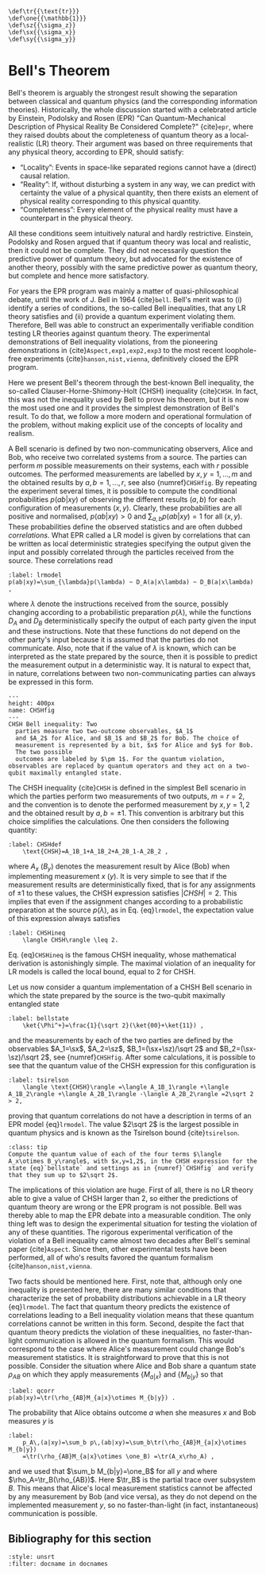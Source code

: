 ```{math}
\def\tr{{\text{tr}}}
\def\one{{\mathbb{1}}}
\def\sz{{\sigma_z}}
\def\sx{{\sigma_x}}
\def\sy{{\sigma_y}}
```

# Bell's Theorem

Bell's theorem is arguably the strongest result showing the separation between classical and quantum physics (and the corresponding information theories). Historically, the whole discussion started with a celebrated article by Einstein, Podolsky and
Rosen (EPR) "Can Quantum-Mechanical Description of Physical Reality
Be Considered Complete?" {cite}`epr`, where they raised doubts about the
completeness of quantum theory as a local-realistic (LR) theory. Their argument was based on three requirements that any physical theory, according to EPR, should satisfy:

- “Locality”: Events in space-like separated regions cannot have
a (direct) causal relation.
- “Reality”: If, without disturbing a system in any way, we
can predict with certainty the value of a physical quantity,
then there exists an element of physical reality corresponding
to this physical quantity.
- “Completeness”: Every element of the physical reality must
have a counterpart in the physical theory.

All these conditions seem intuitively natural and hardly
restrictive. Einstein, Podolsky and Rosen argued that if quantum theory was local and realistic, then it could not be complete. They did not necessarily question the predictive power of quantum theory, but advocated for the existence of another theory, possibly with the same predictive power as quantum theory, but complete and hence more satisfactory. 

For years the EPR program was mainly a matter of
quasi-philosophical debate, until the work of J. Bell in 1964 {cite}`bell`. Bell's merit was to (i) identify a series of
conditions, the so-called Bell inequalities, that any LR theory
satisfies and (ii) provide a quantum experiment violating them.
Therefore, Bell was able to construct an experimentally verifiable
condition testing LR theories against quantum theory. The experimental
demonstrations of Bell inequality violations, from the pioneering demonstrations in {cite}`Aspect,exp1,exp2,exp3` to the most recent loophole-free experiments {cite}`hanson,nist,vienna`, definitively closed the EPR program. 

Here we present Bell's theorem through the best-known Bell inequality, the
so-called Clauser-Horne-Shimony-Holt (CHSH) inequality {cite}`CHSH`. In fact, this was not the inequality used by Bell to prove his theorem, but it is now the most used one and it provides the simplest demonstration of Bell's result. To do that, we follow a more modern and operational formulation of the problem, without making explicit use of the concepts of locality and realism. 

A Bell scenario is defined by two non-communicating observers, Alice and Bob, who receive two correlated systems from a source. The parties can perform $m$ possible measurements on their systems, each with $r$ possible outcomes. The performed measurements are labelled by $x,y=1,\ldots,m$ and the obtained results by $a,b=1,\ldots,r$, see also {numref}`CHSHfig`. By repeating the experiment several times, it is possible to compute the conditional probabilities $p(ab|xy)$ of observing the different results $(a,b)$ for each configuration of measurements $(x,y)$. Clearly, these probabilities are all positive and normalised, $p(ab|xy)>0$ and $\sum_{a,b}p(ab|xy)=1$ for all $(x,y)$. These probabilities define the observed statistics and are often dubbed *correlations*. What EPR called a LR model is given by correlations that can be written as local deterministic strategies specifying the output given the input and possibly correlated through the particles received from the source. These correlations read

```{math}
:label: lrmodel
p(ab|xy)=\sum_{\lambda}p(\lambda) ~ D_A(a|x\lambda) ~ D_B(a|x\lambda) ,
```

where $\lambda$ denote the instructions received from the source, possibly changing according to a probabilistic preparation $p(\lambda)$, while the functions $D_A$ and $D_B$ deterministically specify the output of each party given the input and these instructions. Note that these functions do not depend on the other party's input because it is assumed that the parties do not communicate. Also, note that if the value of $\lambda$ is known, which can be interpreted as the state prepared by the source, then it is possible to predict the measurement output in a deterministic way. It is natural to expect that, in nature, correlations between two non-communicating parties can always be expressed in this form.

```{figure} ./CHSH_Fig.png
---
height: 400px
name: CHSHfig
---
CHSH Bell inequality: Two
  parties measure two two-outcome observables, $A_1$
  and $A_2$ for Alice, and $B_1$ and $B_2$ for Bob. The choice of
  measurement is represented by a bit, $x$ for Alice and $y$ for Bob.
  The two possible
  outcomes are labeled by $\pm 1$. For the quantum violation, observables are replaced by quantum operators and they act on a two-qubit maximally entangled state.
```

The CHSH inequality {cite}`CHSH` is defined in the simplest Bell scenario in which the parties perform two measurements of two outputs, $m=r=2$, and the convention is to denote the performed measurement by $x,y=1,2$ and the obtained result by $a,b=\pm 1$. This convention is arbitrary but this choice simplifies the calculations. One then considers the following quantity:

```{math}
:label: CHSHdef
    \text{CHSH}=A_1B_1+A_1B_2+A_2B_1-A_2B_2 ,
```

where $A_x$ ($B_y$) denotes the measurement result by Alice (Bob) when implementing measurement $x$ ($y$). It is very simple to see that if the measurement results are deterministically fixed, that is for any assignments of $\pm 1$ to these values, the CHSH expression satisfies $|CHSH|=2$. This implies that even if the assignment changes according to a probabilistic preparation at the source $p(\lambda)$,  as in Eq. {eq}`lrmodel`, the expectation value of this expression always satisfies

```{math}
:label: CHSHineq
    \langle CHSH\rangle \leq 2.
```

Eq. {eq}`CHSHineq` is the famous CHSH inequality, whose mathematical derivation is astonishingly simple. The maximal violation of an inequality for LR models is called the local bound, equal to 2 for CHSH.

Let us now consider a quantum implementation of a CHSH Bell scenario in which the state prepared by the source is the two-qubit maximally entangled state 

```{math}
:label: bellstate
    \ket{\Phi^+}=\frac{1}{\sqrt 2}(\ket{00}+\ket{11}) ,
```

and the measurements by each of the two parties are defined by the observables $A_1=\sx$, $A_2=\sz$, $B_1=(\sx+\sz)/\sqrt 2$ and $B_2=(\sx-\sz)/\sqrt 2$, see {numref}`CHSHfig`. After some calculations, it is possible to see that the quantum value of the CHSH expression for this configuration is 

```{math}
:label: tsirelson
    \langle \text{CHSH}\rangle =\langle A_1B_1\rangle +\langle A_1B_2\rangle +\langle A_2B_1\rangle -\langle A_2B_2\rangle =2\sqrt 2 > 2,
```

proving that quantum correlations do not have a description in terms of an EPR model {eq}`lrmodel`. The value $2\sqrt 2$ is the largest possible in quantum physics and is known as the Tsirelson bound {cite}`tsirelson`.

<!--\textbf{Exercise 1}: Compute the quantum value of each of the four terms $\langle A_x\otimes B_y\rangle$, with $x,y=1,2$, in the CHSH expression for the state {eq}`bellstate` and settings as in {numref}`CHSHfig` and verify that they sum up to $2\sqrt 2$.-->

`````{admonition} Exercise 1
:class: tip
Compute the quantum value of each of the four terms $\langle A_x\otimes B_y\rangle$, with $x,y=1,2$, in the CHSH expression for the state {eq}`bellstate` and settings as in {numref}`CHSHfig` and verify that they sum up to $2\sqrt 2$.
`````

The implications of this violation are huge. First of all, there is no LR
theory able to give a value of CHSH larger than 2, so either the predictions of quantum theory are wrong or the EPR program is not possible. Bell was thereby able to
map the EPR debate into a measurable condition. The only thing
left was to design the experimental situation for testing the
violation of any of these quantities. The rigorous experimental
verification of the violation of a Bell inequality came almost two
decades after Bell's seminal paper {cite}`Aspect`. Since then, other
experimental tests have been performed, all of who's results favored the
quantum formalism {cite}`hanson,nist,vienna`.

Two facts should be mentioned here. First, note that, although only
one inequality is presented here, there are many similar
conditions that characterize the set of probability distributions
achievable in a LR theory {eq}`lrmodel`. The fact
that quantum theory predicts the existence of correlations leading to a Bell inequality violation means that these quantum correlations cannot be written in this form.
Second, despite the fact that quantum theory predicts the violation of these
inequalities, no faster-than-light communication is allowed in the
quantum formalism. This would correspond to the case where Alice's measurement
could change Bob's measurement statistics. It is straightforward
to prove that this is not possible. Consider the situation where
Alice and Bob share a quantum state $\rho_{AB}$ on which they
apply measurements $\{M_{a|x}\}$ and $\{M_{b|y}\}$ so that

```{math}
:label: qcorr
p(ab|xy)=\tr(\rho_{AB}M_{a|x}\otimes M_{b|y}) .
```

The probability that Alice obtains outcome $a$ when she measures $x$ and Bob measures $y$ is
```{math}
:label:
    p_A\,(a|xy)=\sum_b p\,(ab|xy)=\sum_b\tr(\rho_{AB}M_{a|x}\otimes M_{b|y})
    =\tr(\rho_{AB}M_{a|x}\otimes \one_B) =\tr(A_x\rho_A) ,
```

and we used that $\sum_b M_{b|y}=\one_B$ for all $y$ and where $\rho_A=\tr_B(\rho_{AB})$. Here $\tr_B$ is the partial trace over subsystem $B$. This means that Alice's local measurement statistics
cannot be affected by any measurement by Bob (and vice versa), as they do not depend on the implemented measurement $y$, so
no faster-than-light (in fact, instantaneous) communication is possible. 

<!--TODO Luke: I think this above section could be clearer, regarding the partial trace etc. -->

## Bibliography for this section
```{bibliography}
:style: unsrt
:filter: docname in docnames
```






